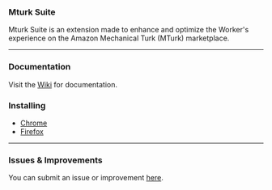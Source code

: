 

### Mturk Suite
Mturk Suite is an extension made to enhance and optimize the Worker's experience on the Amazon Mechanical Turk (MTurk) marketplace.

---

### Documentation
Visit the [Wiki](https://github.com/Kadauchi/mturk-suite/wiki) for documentation.

### Installing
- [Chrome](https://chrome.google.com/webstore/detail/mturk-suite/iglbakfobmoijpbigmlfklckogbefnlf)
- [Firefox](https://addons.mozilla.org/en-US/firefox/addon/mturk-suite/)

----

### Issues & Improvements
You can submit an issue or improvement [here](https://github.com/Kadauchi/mturk-suite/issues).


